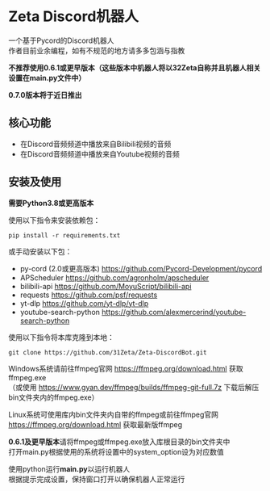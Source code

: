 # Zeta Discord机器人
一个基于Pycord的Discord机器人  
作者目前业余编程，如有不规范的地方请多多包涵与指教  
  
**不推荐使用0.6.1或更早版本（这些版本中机器人将以32Zeta自称并且机器人相关设置在main.py文件中）**  
  
**0.7.0版本将于近日推出**
  
核心功能
--------
- 在Discord音频频道中播放来自Bilibili视频的音频  
- 在Discord音频频道中播放来自Youtube视频的音频  
  
安装及使用
----------
**需要Python3.8或更高版本**  
  
使用以下指令来安装依赖包：  
 ```
 pip install -r requirements.txt
 ```  
或手动安装以下包：  
- py-cord (2.0或更高版本) https://github.com/Pycord-Development/pycord  
- APScheduler https://github.com/agronholm/apscheduler  
- bilibili-api https://github.com/MoyuScript/bilibili-api  
- requests https://github.com/psf/requests  
- yt-dlp https://github.com/yt-dlp/yt-dlp  
- youtube-search-python https://github.com/alexmercerind/youtube-search-python  
  
使用以下指令将本库克隆到本地：  
```
git clone https://github.com/31Zeta/Zeta-DiscordBot.git
```  
  
Windows系统请前往ffmpeg官网 https://ffmpeg.org/download.html 获取ffmpeg.exe  
（或使用 https://www.gyan.dev/ffmpeg/builds/ffmpeg-git-full.7z 下载后解压bin文件夹内的ffmpeg.exe）  
  
Linux系统可使用库内bin文件夹内自带的ffmpeg或前往ffmpeg官网 https://ffmpeg.org/download.html 获取最新版ffmpeg  
  
**0.6.1及更早版本**请将ffmpeg或ffmpeg.exe放入库根目录的bin文件夹中  
打开main.py根据使用的系统将设置中的system_option设为对应数值  
  
使用python运行**main.py**以运行机器人  
根据提示完成设置，保持窗口打开以确保机器人正常运行  
